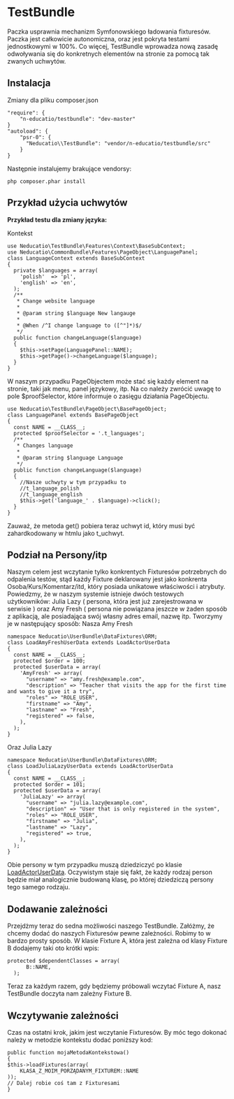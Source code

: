 TestBundle
==========

Paczka usprawnia mechanizm Symfonowskiego ładowania fixturesów. Paczka jest całkowicie autonomiczna, oraz
jest pokryta testami jednostkowymi w 100%. Co więcej, TestBundle wprowadza nową zasadę odwoływania się
do konkretnych elementów na stronie za pomocą tak zwanych uchwytów.

Instalacja
----------

Zmiany dla pliku composer.json

    "require": {
        "n-educatio/testbundle": "dev-master"
    }
    "autoload": {
        "psr-0": { 
          "Neducatio\\TestBundle": "vendor/n-educatio/testbundle/src"
        }
    }
    
Następnie instalujemy brakujące vendorsy:

    php composer.phar install
    
Przykład użycia uchwytów
------------------------
**Przykład testu dla zmiany języka:**

Kontekst

    use Neducatio\TestBundle\Features\Context\BaseSubContext;
    use Neducatio\CommonBundle\Features\PageObject\LanguagePanel;
    class LanguageContext extends BaseSubContext
    {
      private $languages = array(
        'polish'  => 'pl',
        'english' => 'en',
      );
      /**
       * Change website language
       *
       * @param string $language New langauge
       *
       * @When /^I change language to ([^"]*)$/
       */
      public function changeLanguage($language)
      {
        $this->setPage(LanguagePanel::NAME);
        $this->getPage()->changeLanguage($language);
      }
    }

W naszym przypadku PageObjectem może stać się każdy element na stronie, taki jak menu, panel językowy, itp. Na co
należy zwrócić uwagę to pole $proofSelector, które informuje o zasięgu działania PageObjectu.

    use Neducatio\TestBundle\PageObject\BasePageObject;
    class LanguagePanel extends BasePageObject
    {
      const NAME = __CLASS__;
      protected $proofSelector = '.t_languages';
      /**
       * Changes language
       *
       * @param string $language Language
       */
      public function changeLanguage($language)
      {
        //Nasze uchwyty w tym przypadku to 
        //t_language_polish
        //t_language_english 
        $this->get('language_' . $language)->click();
      }
    }
    
Zauważ, że metoda get() pobiera teraz uchwyt id, który musi być zahardkodowany w htmlu jako t\_uchwyt.

Podział na Persony/itp
----------------------

Naszym celem jest wczytanie tylko konkrentych Fixturesów potrzebnych do odpalenia testów, stąd każdy
Fixture deklarowany jest jako konkrenta Osoba/Kurs/Komentarz/itd, który posiada unikatowe właściwości i atrybuty.
Powiedzmy, że w naszym systemie istnieje dwóch testowych użytkowników: Julia Lazy ( persona, która jest już
zarejestrowana w serwisie ) oraz Amy Fresh ( persona nie powiązana jeszcze w żaden sposób z aplikacją, ale posiadająca
swój własny adres email, nazwę itp. Tworzymy je w następujący sposób:
Nasza Amy Fresh

    namespace Neducatio\UserBundle\DataFixtures\ORM;
    class LoadAmyFreshUserData extends LoadActorUserData
    {
      const NAME = __CLASS__;
      protected $order = 100;
      protected $userData = array(
        'AmyFresh' => array(
          "username" => "amy.fresh@example.com",
          "description" => "Teacher that visits the app for the first time and wants to give it a try",
          "roles" => "ROLE_USER",
          "firstname" => "Amy",
          "lastname" => "Fresh",
          "registered" => false,
        ),
      );
    }

Oraz Julia Lazy

    namespace Neducatio\UserBundle\DataFixtures\ORM;
    class LoadJuliaLazyUserData extends LoadActorUserData
    {
      const NAME = __CLASS__;
      protected $order = 101;
      protected $userData = array(
        'JuliaLazy' => array(
          "username" => "julia.lazy@example.com",
          "description" => "User that is only registered in the system",
          "roles" => "ROLE_USER",
          "firstname" => "Julia",
          "lastname" => "Lazy",
          "registered" => true,
        ),
      );
    }

Obie persony w tym przypadku muszą dziedziczyć po klasie [LoadActorUserData](https://github.com/n-educatio/cb/blob/master/src/Neducatio/UserBundle/DataFixtures/ORM/LoadActorUserData.php).
Oczywistym staje się fakt, że każdy rodzaj person będzie miał analogicznie budowaną klasę, po której dziedziczą persony
tego samego rodzaju.

Dodawanie zależności
--------------------

Przejdżmy teraz do sedna możliwości naszego TestBundle. Załóżmy, że chcemy dodać do naszych Fixturesów pewne zależności.
Robimy to w bardzo prosty sposób. W klasie Fixture A, która jest zależna od klasy Fixture B dodajemy taki oto krótki 
wpis:

    protected $dependentClasses = array(
          B::NAME,
      );

Teraz za każdym razem, gdy będziemy próbowali wczytać Fixture A, nasz TestBundle doczyta nam zależny Fixture B.

Wczytywanie zależności
----------------------

Czas na ostatni krok, jakim jest wczytanie Fixturesów. By móc tego dokonać należy w metodzie kontekstu dodać poniższy
kod:

    public function mojaMetodaKontekstowa()
    {
    $this->loadFixtures(array(
        KLASA_Z_MOIM_PORZĄDANYM_FIXTUREM::NAME
    ));
    // Dalej robie coś tam z Fixturesami
    }
